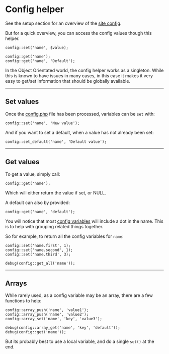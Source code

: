 
# Config helper

See the setup section for an overview of the [site config](../../doc/setup/config.md).

But for a quick overview, you can access the config values though this helper.

	config::set('name', $value);

	config::get('name');
	config::get('name', 'Default');

In the Object Orientated world, the config helper works as a singleton. While this is known to have issues in many cases, in this case it makes it very easy to get/set information that should be globally available.

---

## Set values

Once the [config.php](../../doc/setup/config.md) file has been processed, variables can be `set` with:

	config::set('name', 'New value');

And if you want to set a default, when a value has not already been set:

	config::set_default('name', 'Default value');

---

## Get values

To get a value, simply call:

	config::get('name');

Which will either return the value if set, or NULL.

A default can also by provided:

	config::get('name', 'default');

You will notice that most [config variables](../../doc/setup/config.md) will include a dot in the name. This is to help with grouping related things together.

So for example, to return all the config variables for `name`:

	config::set('name.first', 1);
	config::set('name.second', 1);
	config::set('name.third', 3);

	debug(config::get_all('name'));

---

## Arrays

While rarely used, as a config variable may be an array, there are a few functions to help:

	config::array_push('name', 'value1');
	config::array_push('name', 'value2');
	config::array_set('name', 'key', 'value3');

	debug(config::array_get('name', 'key', 'default'));
	debug(config::get('name'));

But its probably best to use a local variable, and do a single `set()` at the end.
